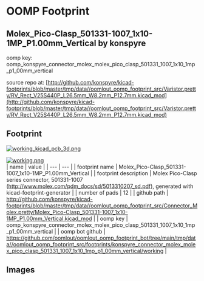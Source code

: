 # OOMP Footprint  
## Molex_Pico-Clasp_501331-1007_1x10-1MP_P1.00mm_Vertical  by konspyre  
  
oomp key: oomp_konspyre_connector_molex_molex_pico_clasp_501331_1007_1x10_1mp_p1_00mm_vertical  
  
source repo at: [http://github.com/konspyre/kicad-footprints/blob/master/tmp/data//oomlout_oomp_footprint_src/Varistor.pretty/RV_Rect_V25S440P_L26.5mm_W8.2mm_P12.7mm.kicad_mod](http://github.com/konspyre/kicad-footprints/blob/master/tmp/data//oomlout_oomp_footprint_src/Varistor.pretty/RV_Rect_V25S440P_L26.5mm_W8.2mm_P12.7mm.kicad_mod)  
## Footprint  
  
[![working_kicad_pcb_3d.png](working_kicad_pcb_3d_600.png)](working_kicad_pcb_3d.png)  
  
[![working.png](working_600.png)](working.png)  
| name | value | 
| --- | --- | 
| footprint name | Molex_Pico-Clasp_501331-1007_1x10-1MP_P1.00mm_Vertical | 
| footprint description | Molex Pico-Clasp series connector, 501331-1007 (http://www.molex.com/pdm_docs/sd/5013310207_sd.pdf), generated with kicad-footprint-generator | 
| number of pads | 12 | 
| github path | http://github.com/konspyre/kicad-footprints/blob/master/tmp/data//oomlout_oomp_footprint_src/Connector_Molex.pretty/Molex_Pico-Clasp_501331-1007_1x10-1MP_P1.00mm_Vertical.kicad_mod | 
| oomp key | oomp_konspyre_connector_molex_molex_pico_clasp_501331_1007_1x10_1mp_p1_00mm_vertical | 
| oomp bot github | https://github.com/oomlout/oomlout_oomp_footprint_bot/tree/main/tmp/data//oomlout_oomp_footprint_src/footprints/konspyre_connector_molex_molex_pico_clasp_501331_1007_1x10_1mp_p1_00mm_vertical/working | 
## Images  
